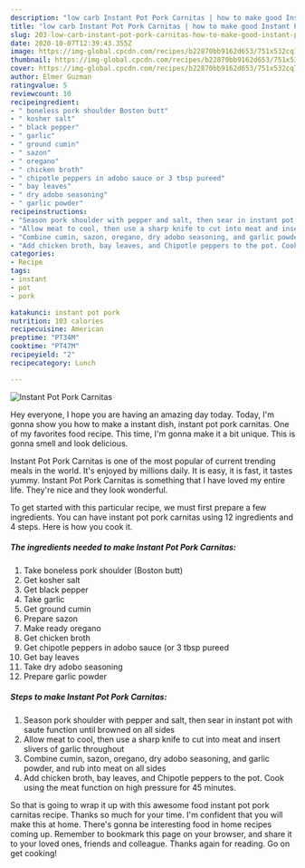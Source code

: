 ```yaml
---
description: "low carb Instant Pot Pork Carnitas | how to make good Instant Pot Pork Carnitas"
title: "low carb Instant Pot Pork Carnitas | how to make good Instant Pot Pork Carnitas"
slug: 203-low-carb-instant-pot-pork-carnitas-how-to-make-good-instant-pot-pork-carnitas
date: 2020-10-07T12:39:43.355Z
image: https://img-global.cpcdn.com/recipes/b22870bb9162d653/751x532cq70/instant-pot-pork-carnitas-recipe-main-photo.jpg
thumbnail: https://img-global.cpcdn.com/recipes/b22870bb9162d653/751x532cq70/instant-pot-pork-carnitas-recipe-main-photo.jpg
cover: https://img-global.cpcdn.com/recipes/b22870bb9162d653/751x532cq70/instant-pot-pork-carnitas-recipe-main-photo.jpg
author: Elmer Guzman
ratingvalue: 5
reviewcount: 10
recipeingredient:
- " boneless pork shoulder Boston butt"
- " kosher salt"
- " black pepper"
- " garlic"
- " ground cumin"
- " sazon"
- " oregano"
- " chicken broth"
- " chipotle peppers in adobo sauce or 3 tbsp pureed"
- " bay leaves"
- " dry adobo seasoning"
- " garlic powder"
recipeinstructions:
- "Season pork shoulder with pepper and salt, then sear in instant pot with saute function until browned on all sides"
- "Allow meat to cool, then use a sharp knife to cut into meat and insert slivers of garlic throughout"
- "Combine cumin, sazon, oregano, dry adobo seasoning, and garlic powder, and rub into meat on all sides"
- "Add chicken broth, bay leaves, and Chipotle peppers to the pot. Cook using the meat function on high pressure for 45 minutes."
categories:
- Recipe
tags:
- instant
- pot
- pork

katakunci: instant pot pork 
nutrition: 103 calories
recipecuisine: American
preptime: "PT34M"
cooktime: "PT47M"
recipeyield: "2"
recipecategory: Lunch

---
```



![Instant Pot Pork Carnitas](https://img-global.cpcdn.com/recipes/b22870bb9162d653/751x532cq70/instant-pot-pork-carnitas-recipe-main-photo.jpg)

Hey everyone, I hope you are having an amazing day today. Today, I'm gonna show you how to make a instant dish, instant pot pork carnitas. One of my favorites food recipe. This time, I'm gonna make it a bit unique. This is gonna smell and look delicious.

Instant Pot Pork Carnitas is one of the most popular of current trending meals in the world. It's enjoyed by millions daily. It is easy, it is fast, it tastes yummy. Instant Pot Pork Carnitas is something that I have loved my entire life. They're nice and they look wonderful.




To get started with this particular recipe, we must first prepare a few ingredients. You can have instant pot pork carnitas using 12 ingredients and 4 steps. Here is how you cook it.

<!--inarticleads1-->

##### The ingredients needed to make Instant Pot Pork Carnitas:

1. Take  boneless pork shoulder (Boston butt)
1. Get  kosher salt
1. Get  black pepper
1. Take  garlic
1. Get  ground cumin
1. Prepare  sazon
1. Make ready  oregano
1. Get  chicken broth
1. Get  chipotle peppers in adobo sauce (or 3 tbsp pureed
1. Get  bay leaves
1. Take  dry adobo seasoning
1. Prepare  garlic powder




<!--inarticleads2-->

##### Steps to make Instant Pot Pork Carnitas:

1. Season pork shoulder with pepper and salt, then sear in instant pot with saute function until browned on all sides
1. Allow meat to cool, then use a sharp knife to cut into meat and insert slivers of garlic throughout
1. Combine cumin, sazon, oregano, dry adobo seasoning, and garlic powder, and rub into meat on all sides
1. Add chicken broth, bay leaves, and Chipotle peppers to the pot. Cook using the meat function on high pressure for 45 minutes.




So that is going to wrap it up with this awesome food instant pot pork carnitas recipe. Thanks so much for your time. I'm confident that you will make this at home. There's gonna be interesting food in home recipes coming up. Remember to bookmark this page on your browser, and share it to your loved ones, friends and colleague. Thanks again for reading. Go on get cooking!
